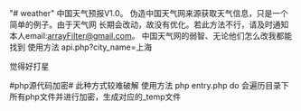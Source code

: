 "# weather" 
中国天气预报V1.0。 伪造中国天气网来源获取天气信息，只是一个简单的例子。由于天气网
长期会改动，故没有优化。若此方法不行，请及时通知本人email:arrayFilter@gmail.com。
中国天气网的弱智、无论他们怎么改我都能找到
使用方法
api.php?city_name=上海

觉得好打星


#php源代码加密#
此种方式较难破解
使用方法 php entry.php do
会遍历目录下所有php文件并进行加密，生成对应的_temp文件